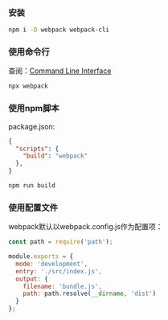 ### 安装

```bash
npm i -D webpack webpack-cli
```

### 使用命令行
查阅：[Command Line Interface](https://webpack.js.org/api/cli/#root)

```bash
npx webpack
```

### 使用npm脚本

package.json:
```json
{
  "scripts": {
    "build": "webpack"
  },
}
```

```bash
npm run build
```

### 使用配置文件
webpack默认以webpack.config.js作为配置项：
```js
const path = require('path');

module.exports = {
  mode: 'development',
  entry: './src/index.js',
  output: {
    filename: 'bundle.js',
    path: path.resolve(__dirname, 'dist')
  }
};
```
